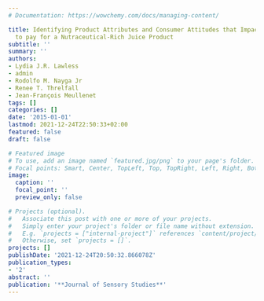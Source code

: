 ```yaml
---
# Documentation: https://wowchemy.com/docs/managing-content/

title: Identifying Product Attributes and Consumer Attitudes that Impact Willingness
  to pay for a Nutraceutical-Rich Juice Product
subtitle: ''
summary: ''
authors:
- Lydia J.R. Lawless
- admin
- Rodolfo M. Nayga Jr
- Renee T. Threlfall
- Jean-François Meullenet
tags: []
categories: []
date: '2015-01-01'
lastmod: 2021-12-24T22:50:33+02:00
featured: false
draft: false

# Featured image
# To use, add an image named `featured.jpg/png` to your page's folder.
# Focal points: Smart, Center, TopLeft, Top, TopRight, Left, Right, BottomLeft, Bottom, BottomRight.
image:
  caption: ''
  focal_point: ''
  preview_only: false

# Projects (optional).
#   Associate this post with one or more of your projects.
#   Simply enter your project's folder or file name without extension.
#   E.g. `projects = ["internal-project"]` references `content/project/deep-learning/index.md`.
#   Otherwise, set `projects = []`.
projects: []
publishDate: '2021-12-24T20:50:32.866078Z'
publication_types:
- '2'
abstract: ''
publication: '**Journal of Sensory Studies**'
---
```

